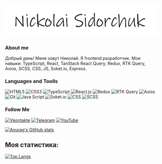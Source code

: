 ![Header](https://github.com/k0t1k777/k0t1k777/blob/main/assets/name.bmp)

### About me

Добрый день! 
Меня зовут Николай. Я frontend разработчик. Мои навыки: TypeScript, React, TanStack React Query, Redux, RTK Query, Axios, SCSS, CSS, JS, Soket.io, Express.

### Languages and Toolls

![HTML5](https://img.shields.io/badge/html5-090909.svg?style=for-the-badge&logo=html5&logoColor=8A2BE2)
![CSS3](https://img.shields.io/badge/css3-%231572B6.svg?style=for-the-badge&logo=css3&logoColor=white)
![TypeScript](https://img.shields.io/badge/-TypeScript-090909?style=for-the-badge&logo=TypeScript&logoColor=228B22)
![React.js](https://img.shields.io/badge/-React-090909?style=for-the-badge&logo=React&logoColor=FF0000)
![Redux](https://img.shields.io/badge/-Redux-090909?style=for-the-badge&logo=Redux&logoColor=8A2BE2)
![RTK Query](https://img.shields.io/badge/-RTK_Query-090909?style=for-the-badge&logo=RTK_Query&logoColor=8A2BE2)
![Axios](https://img.shields.io/badge/-Axios-090909?style=for-the-badge&logo=Axios&logoColor=8A2BE2)
![Git](https://img.shields.io/badge/-Git-090909?style=for-the-badge&logo=Git&logoColor=00FFFF)
![Java Script](https://img.shields.io/badge/-JavaScript-090909?style=for-the-badge&logo=JavaScript&logoColor=8A2BE2)
![Soket.io](https://img.shields.io/badge/-Soket.io-090909?style=for-the-badge&logo=Soket.io&logoColor=8A2BE2)
![CSS](https://img.shields.io/badge/-CSS-090909?style=for-the-badge&logo=Css&logoColor=8A2BE2)
![SCSS](https://img.shields.io/badge/-SCSS-090909?style=for-the-badge&logo=Scss&logoColor=8A2BE2)

### Follow Me
[![Vkontakte](https://img.shields.io/badge/-Vkontakte-090909?style=for-the-badge&logo=Vk&logoColor=1E90FF)](https://vk.com/nickolai_s)
[![Telegram](https://img.shields.io/badge/-Telegram-090909?style=for-the-badge&logo=Telegram&logoColor=4682B4)](https://t.me/ni_kolyaus)
[![YouTube](https://img.shields.io/badge/-YouTube-090908?style=for-the-badge&logo=YouTube&logoColor=B22222)](https://www.youtube.com/@DRONE_SILVER_HAND)

[![Anurag's GitHub stats](https://github-readme-stats.vercel.app/api?username=k0t1k777&show_icons=true&theme=dark)](https://github.com/k0t1k777/github-readme-stats)

## Моя статистика:

[![Top Langs](https://github-readme-stats.vercel.app/api/top-langs/?username=k0t1k777&layout=compact)](https://github.com/anuraghazra/github-readme-stats)

<!-- [![codewars](https://www.codewars.com/users/k0t1k777/badges/large)](https://www.codewars.com/users/k0t1k777)  ->>
